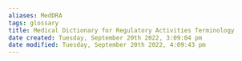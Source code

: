 ```yaml
---
aliases: MedDRA
tags: glossary 
title: Medical Dictionary for Regulatory Activities Terminology
date created: Tuesday, September 20th 2022, 3:09:04 pm
date modified: Tuesday, September 20th 2022, 4:09:43 pm
---
```

